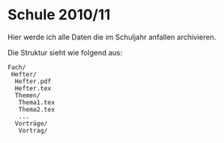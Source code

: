 Schule 2010/11
==============

Hier werde ich alle Daten die im Schuljahr anfallen archivieren.

Die Struktur sieht wie folgend aus:

    Fach/
     Hefter/
      Hefter.pdf
      Hefter.tex
      Themen/
       Thema1.tex
       Thema2.tex
       ...
      Vorträge/
       Vortrag/


         
